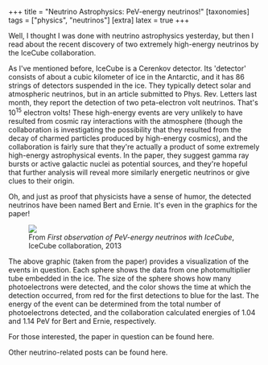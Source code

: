 +++
title = "Neutrino Astrophysics: PeV-energy neutrinos!"
[taxonomies]
tags = ["physics", "neutrinos"]
[extra]
latex = true
+++

Well, I thought I was done with neutrino astrophysics yesterday, but then I
read about the recent discovery of two extremely high-energy neutrinos by
the IceCube collaboration.

<!-- more -->

As I've mentioned before, IceCube is a Cerenkov
detector. Its 'detector' consists of about a cubic kilometer of ice in the
Antarctic, and it has 86 strings of detectors suspended in the ice. They
typically detect solar and atmospheric neutrinos, but in an article
submitted to Phys. Rev. Letters last month, they report the detection of
two peta-electron volt neutrinos. That's $10^{15}$ electron volts! These
high-energy events are very unlikely to have resulted from cosmic ray
interactions with the atmosphere (though the collaboration is investigating
the possibility that they resulted from the decay of charmed particles
produced by high-energy cosmics), and the collaboration is fairly sure that
they're actually a product of some extremely high-energy astrophysical
events. In the paper, they suggest gamma ray bursts or active galactic
nuclei as potential sources, and they're hopeful that further analysis will
reveal more similarly energetic neutrinos or give clues to their origin.

Oh, and just as proof that physicists have a sense of humor, the detected
neutrinos have been named Bert and Ernie. It's even in the graphics for the
paper!

<figure class="figure">
<img src="/img/201305-bertnernie.png" class="center img-fluid rounded" style="max-width:500px; max-width:100%"/>
<figcaption class="figure-caption">
From <i>First observation of PeV-energy neutrinos with IceCube</i>,
IceCube collaboration, 2013
</figcaption>
</figure>

The above graphic (taken from the paper) provides a visualization of the
events in question. Each sphere shows the data from one photomultiplier
tube embedded in the ice. The size of the sphere shows how many
photoelectrons were detected, and the color shows the time at which the
detection occurred, from red for the first detections to blue for the last.
The energy of the event can be determined from the total number of
photoelectrons detected, and the collaboration calculated energies of 1.04
and 1.14 PeV for Bert and Ernie, respectively.

For those interested, the paper in question can be found here.

Other neutrino-related posts can be found here.
